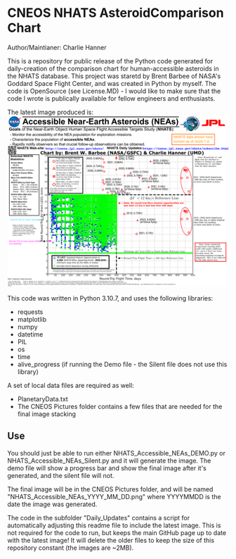 # CNEOS NHATS AsteroidComparison Chart

Author/Maintianer: Charlie Hanner

This is a repository for public release of the Python code generated for daily-creation of the comparison chart for human-accessible asteroids in the NHATS database. This project was staretd by Brent Barbee of NASA's Goddard Space Flight Center, and was created in Python by myself. The code is OpenSource (see License.MD) - I would like to make sure that the code I wrote is publically available for fellow engineers and enthusiasts.

The latest image produced is:
![Generated Image](CNEOS_Pictures/CNEOS_AstCompare_2025_7_6.png) 
                                                                                                                                                                                                                                                                                                                                                                                                                                                                                                                                                                                                                                                   

This code was written in Python 3.10.7, and uses the following libraries:
- requests
- matplotlib
- numpy
- datetime
- PIL
- os
- time
- alive_progress (if running the Demo file - the Silent file does not use this library)

A set of local data files are required as well: 
- PlanetaryData.txt
- The CNEOS Pictures folder contains a few files that are needed for the final image stacking

## Use
You should just be able to run either NHATS_Accessible_NEAs_DEMO.py or NHATS_Accessible_NEAs_Silent.py and it will generate the image. The demo file will show a progress bar and show the final image after it's generated, and the silent file will not. 

The final image will be in the CNEOS Pictures folder, and will be named "NHATS_Accessible_NEAs_YYYY_MM_DD.png" where YYYYMMDD is the date the image was generated.

The code in the subfolder "Daily_Updates" contains a script for automatically adjusting this readme file to include the latest image. This is not required for the code to run, but keeps the main GitHub page up to date with the latest image! It will delete the older files to keep the size of this repository constant (the images are ~2MB).

